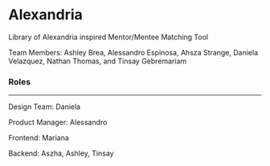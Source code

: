 # Alexandria
Library of Alexandria inspired Mentor/Mentee Matching Tool


Team Members: Ashley Brea, Alessandro Espinosa, Ahsza Strange, Daniela Velazquez, Nathan Thomas, and Tinsay Gebremariam




### Roles
--------------------------
Design Team: Daniela

Product Manager: Alessandro

Frontend: Mariana

Backend: Aszha, Ashley, Tinsay
